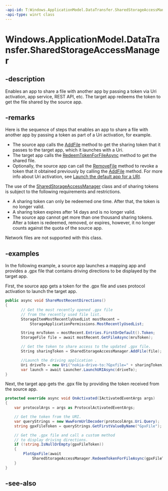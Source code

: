 ```yaml
---
-api-id: T:Windows.ApplicationModel.DataTransfer.SharedStorageAccessManager
-api-type: winrt class
---
```


<!-- Class syntax.
public class SharedStorageAccessManager 
-->

# Windows.ApplicationModel.DataTransfer.SharedStorageAccessManager

## -description
Enables an app to share a file with another app by passing a token via Uri activation, app service, REST API, etc. The target app redeems the token to get the file shared by the source app.

## -remarks
Here is the sequence of steps that enables an app to share a file with another app by passing a token as part of a Uri activation, for example.


+ The source app calls the [AddFile](sharedstorageaccessmanager_addfile_731286892.md) method to get the sharing token that it passes to the target app, which it launches with a Uri.
+ The target app calls the [RedeemTokenForFileAsync](sharedstorageaccessmanager_redeemtokenforfileasync_2095026872.md) method to get the shared file.
+ Optionally, the source app can call the [RemoveFile](sharedstorageaccessmanager_removefile_245169084.md) method to revoke a token that it obtained previously by calling the [AddFile](sharedstorageaccessmanager_addfile_731286892.md) method.
For more info about Uri activation, see [Launch the default app for a URI](http://msdn.microsoft.com/library/7b0d0af5-d89e-4db0-9b79-90201d79974f).

The use of the [SharedStorageAccessManager](sharedstorageaccessmanager.md) class and of sharing tokens is subject to the following requirements and restrictions.


+ A sharing token can only be redeemed one time. After that, the token is no longer valid.
+ A sharing token expires after 14 days and is no longer valid.
+ The source app cannot get more than one thousand sharing tokens. After a token is redeemed, removed, or expires, however, it no longer counts against the quota of the source app.

Network files are not supported with this class.

## -examples
In the following example, a source app launches a mapping app and provides a .gpx file that contains driving directions to be displayed by the target app.

First, the source app gets a token for the .gpx file and uses protocol activation to launch the target app.

```csharp
public async void ShareMostRecentDirections()
{
       // Get the most recently opened .gpx file
       // from the recently used file list.
       StorageItemMostRecentlyUsedList mostRecent = 
           StorageApplicationPermissions.MostRecentlyUsedList;

       String mruToken = mostRecent.Entries.FirstOrDefault().Token;
       StorageFile file = await mostRecent.GetFileAsync(mruToken);

       // Get the token to share access to the updated .gpx file.
       String sharingToken = SharedStorageAccessManager.AddFile(file);

       //Launch the driving application .
       Uri driveTo = new Uri("nokia-drive-to:?Gpxfile=" + sharingToken);
       var launch = await Launcher.LaunchURIAsync(driveTo);
}

```

Next, the target app gets the .gpx file by providing the token received from the source app.

```csharp
protected override async void OnActivated(IActivatedEventArgs args)
{
    var protocolArgs = args as ProtocolActivatedEventArgs;

    // Get the token from the URI.
    var queryStrings = new WwwFormUrlDecoder(protocolArgs.Uri.Query);
    string gpxFileToken = queryStrings.GetFirstValueByName("GpxFile");

    // Get the .gpx file and call a custom method
    // to display driving directions.
    if (!string.IsNullOrEmpty(gpxFileToken))
    {
        PlotGpxFile(await
            SharedStorageAccessManager.RedeemTokenForFileAsync(gpxFileToken));
    }
}

```



## -see-also
